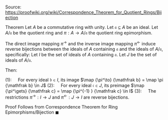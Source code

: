 # 

Source: https://proofwiki.org/wiki/Correspondence_Theorem_for_Quotient_Rings/Bijection

Theorem
Let $A$ be a commutative ring with unity.
Let $\mathfrak a \subseteq A$ be an ideal.
Let $A / \mathfrak a$ be the quotient ring and $\pi : A \to A / \mathfrak a$ the quotient ring epimorphism.

The direct image mapping $\pi^\to$ and the inverse image mapping $\pi^\gets$ induce reverse bijections between the ideals of $A$ containing $\mathfrak a$ and the ideals of $A/\mathfrak a$, specifically:
Let $I$ be the set of ideals of $A$ containing $\mathfrak a$.
Let $J$ be the set of ideals of $A / \mathfrak a$.

Then:

$(1): \quad$ For every ideal $\mathfrak b \in I$, its image $\map {\pi^\to} {\mathfrak b} = \map \pi {\mathfrak b} \in J$
$(2): \quad$ For every ideal $\mathfrak c \in J$, its preimage $\map {\pi^\gets} {\mathfrak c} = \map {\pi^{-1} } {\mathfrak c} \in I$
$(3): \quad$ The restrictions $\pi^\to: I \to J$ and $\pi^\gets: J \to I$ are reverse bijections.


Proof
Follows from Correspondence Theorem for Ring Epimorphisms/Bijection
$\blacksquare$





